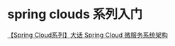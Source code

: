 # spring clouds 系列入门


[【Spring Cloud系列】大话 Spring Cloud 微服务系统架构](https://github.com/piterjia/piterjia.github.io/blob/master/_posts/miniservice/2020-06-02-micro-service-introduce.md)
